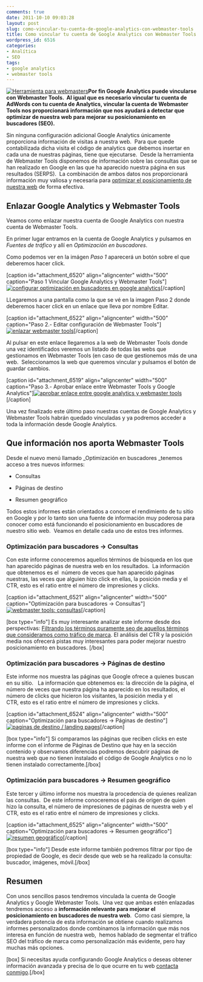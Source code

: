 ```yaml
---
comments: true
date: 2011-10-10 09:03:28
layout: post
slug: como-vincular-tu-cuenta-de-google-analytics-con-webmaster-tools
title: Como vincular tu cuenta de Google Analytics con Webmaster Tools
wordpress_id: 6516
categories:
- Analítica
- SEO
tags:
- google analytics
- webmaster tools
---
```


[![Herramienta para webmasters](http://www.alvareznavarro.es/wp-content/uploads/2011/10/google-webmaster-toos.gif)](http://www.alvareznavarro.es/6516/como-vincular-tu-cuenta-de-google-analytics-con-webmaster-tools/google-webmaster-toos/)**Por fin Google Analytics puede vincularse con Webmaster Tools.  Al igual que es necesario vincular tu cuenta de AdWords con tu cuenta de Analytics, vincular la cuenta de Webmaster Tools nos proporcionará información que nos ayudará a detectar que optimizar de nuestra web para mejorar su posicionamiento en buscadores (SEO).**



Sin ninguna configuración adicional Google Analytics únicamente proporciona información de visitas a nuestra web.  Para que quede contabilizada dicha visita el código de analytics que debemos insertar en cada una de nuestras páginas, tiene que ejecutarse.  Desde la herramienta de Webmaster Tools disponemos de información sobre las consultas que se han realizado en Google en las que ha aparecido nuestra página en sus resultados (SERPS).  La combinación de ambos datos nos proporcionará información muy valiosa y necesaria para [optimizar el posicionamiento de nuestra web](http://www.alvareznavarro.es/servicios/optimizacion-web/posicionamiento-en-buscadores-seo/) de forma efectiva.



## Enlazar Google Analytics y Webmaster Tools



Veamos como enlazar nuestra cuenta de Google Analytics con nuestra cuenta de Webmaster Tools.

En primer lugar entramos en la cuenta de Google Analytics y pulsamos en _Fuentes de tráfico_ y allí en _Optimización en buscadores_.

Como podemos ver en la imágen _Paso 1_ aparecerá un botón sobre el que deberemos hacer click.

[caption id="attachment_6520" align="aligncenter" width="500" caption="Paso 1 Vincular Google Analytics y Webmaster Tools"][![configurar optimización en buscadores en google analytics](http://www.alvareznavarro.es/wp-content/uploads/2011/10/configurar_google_analytics.jpg)](http://www.alvareznavarro.es/6516/como-vincular-tu-cuenta-de-google-analytics-con-webmaster-tools/configurar_google_analytics/)[/caption]


LLegaremos a una pantalla como la que se vé en la imagen Paso 2 donde deberemos hacer click en un enlace que lleva por nombre Editar.




[caption id="attachment_6522" align="aligncenter" width="500" caption="Paso 2.- Editar configuración de Webmaster Tools"][![enlazar webmaster tools](http://www.alvareznavarro.es/wp-content/uploads/2011/10/enlazar_webmaster_tools.jpg)](http://www.alvareznavarro.es/6516/como-vincular-tu-cuenta-de-google-analytics-con-webmaster-tools/enlazar_webmaster_tools/)[/caption]

Al pulsar en este enlace llegaremos a la web de Webmaster Tools donde una vez identificados veremos un listado de todas las webs que gestionamos en Webmaster Tools (en caso de que gestionemos más de una web.  Seleccionamos la web que queremos vincular y pulsamos el botón de guardar cambios.

[caption id="attachment_6519" align="aligncenter" width="500" caption="Paso 3.- Aprobar enlace entre Webmaster Tools y Google Analytics"][![aprobar enlace entre google analytics y webmaster tools](http://www.alvareznavarro.es/wp-content/uploads/2011/10/aprobar_webmaster_tools.jpg)](http://www.alvareznavarro.es/6516/como-vincular-tu-cuenta-de-google-analytics-con-webmaster-tools/aprobar_webmaster_tools/)[/caption]

Una vez finalizado este último paso nuestras cuentas de Google Analytics y Webmaster Tools habrán quedado vinculadas y ya podremos acceder a toda la información desde Google Analytics.



## Que información nos aporta Webmaster Tools



Desde el nuevo menú llamado _Optimización en buscadores _tenemos acceso a tres nuevos informes:



	
  * Consultas

	
  * Páginas de destino

	
  * Resumen geográfico




Todos estos informes están orientados a conocer el rendimiento de tu sitio en Google y por lo tanto son una fuente de información muy poderosa para conocer como está funcionando el posicionamiento en buscadores de nuestro sitio web.  Veamos en detalle cada uno de estos tres informes.





### Optimización para buscadores -> Consultas



Con este informe conoceremos aquellos términos de búsqueda en los que han aparecido páginas de nuestra web en los resultados.  La información que obtenemos es el  número de veces que han aparecido páginas nuestras, las veces que alguien hizo click en ellas, la posición media y el CTR, esto es el ratio entre el número de impresiones y clicks.

[caption id="attachment_6521" align="aligncenter" width="500" caption="Optimización para buscadores -> Consultas"][![webmaster tools: consultas](http://www.alvareznavarro.es/wp-content/uploads/2011/10/consultas_webmaster_tools.jpg)](http://www.alvareznavarro.es/6516/como-vincular-tu-cuenta-de-google-analytics-con-webmaster-tools/consultas_webmaster_tools/)[/caption]

[box type="info"] Es muy interesante analizar este informe desde dos perspectivas: [Filtrando los términos puramente seo de aquellos términos que consideramos como tráfico de marca](http://www.alvareznavarro.es/6087/posicionamiento-en-buscadores-trafico-seo-y-trafico-de-marca/). El análisis del CTR y la posición media nos ofrecerá pistas muy interesantes para poder mejorar nuestro posicionamiento en buscadores. [/box]



### Optimización para buscadores -> Páginas de destino



Este informe nos muestra las páginas que Google ofrece a quienes buscan en su sitio.   La información que obtenemos es: la dirección de la página, el número de veces que nuestra página ha aparecido en los resultados, el número de clicks que hicieron los visitantes, la posición media y el CTR, esto es el ratio entre el número de impresiones y clicks.

[caption id="attachment_6524" align="aligncenter" width="500" caption="Optimización para buscadores -> Páginas de destino"][![paginas de destino / landing pages](http://www.alvareznavarro.es/wp-content/uploads/2011/10/paginas_de_destino.jpg)](http://www.alvareznavarro.es/6516/como-vincular-tu-cuenta-de-google-analytics-con-webmaster-tools/paginas_de_destino/)[/caption]

[box type="info"] Si comparamos las páginas que reciben clicks en este informe con el informe de Páginas de Destino que hay en la sección contenido y observamos diferencias podremos descubrir páginas de nuestra web que no tienen instalado el código de Google Analytics o no lo tienen instalado correctamente.[/box]



### Optimización para buscadores -> Resumen geográfico



Este tercer y último informe nos muestra la procedencia de quienes realizan las consultas.  De este informe conoceremos el pais de origen de quien hizo la consulta, el número de impresiones de páginas de nuestra web y el CTR, esto es el ratio entre el número de impresiones y clicks.

[caption id="attachment_6525" align="aligncenter" width="500" caption="Optimización para buscadores -> Resumen geográfico"][![resumen geográfico](http://www.alvareznavarro.es/wp-content/uploads/2011/10/resumen_geografico.jpg)](http://www.alvareznavarro.es/6516/como-vincular-tu-cuenta-de-google-analytics-con-webmaster-tools/resumen_geografico/)[/caption]

[box type="info"] Desde este informe también podremos filtrar por tipo de propiedad de Google, es decir desde que web se ha realizado la consulta: buscador, imágenes, móvil.[/box]



## Resumen



Con unos sencillos pasos tendremos vinculada la cuenta de Google Analytics y Google Webmaster Tools.  Una vez que ambas estén enlazadas tendremos acceso a **información relevante para mejorar el posicionamiento en buscadores de nuestra web**.  Como casi siempre, la verdadera potencia de esta información se obtiene cuando realizamos informes personalizados donde combinamos la información que más nos interesa en función de nuestra web,  hemos hablado de segmentar el tráfico SEO del tráfico de marca como personalización más evidente, pero hay muchas más opciones.

[box] Si necesitas ayuda configurando Google Analytics o deseas obtener información avanzada y precisa de lo que ocurre en tu web [contacta conmigo](http://www.alvareznavarro.es/contactar/).[/box]

